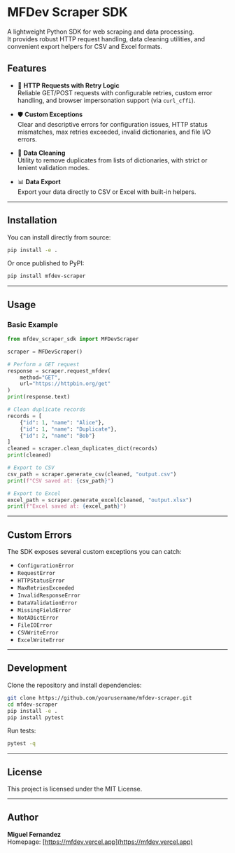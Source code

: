 # MFDev Scraper SDK

A lightweight Python SDK for web scraping and data processing.  
It provides robust HTTP request handling, data cleaning utilities, and convenient export helpers for CSV and Excel formats.

## Features

- 🚀 **HTTP Requests with Retry Logic**  
  Reliable GET/POST requests with configurable retries, custom error handling, and browser impersonation support (via `curl_cffi`).

- 🛡️ **Custom Exceptions**  
  Clear and descriptive errors for configuration issues, HTTP status mismatches, max retries exceeded, invalid dictionaries, and file I/O errors.

- 🧹 **Data Cleaning**  
  Utility to remove duplicates from lists of dictionaries, with strict or lenient validation modes.

- 📊 **Data Export**  
  Export your data directly to CSV or Excel with built-in helpers.

---

## Installation

You can install directly from source:

```bash
pip install -e .
```

Or once published to PyPI:

```bash
pip install mfdev-scraper
```

---

## Usage

### Basic Example

```python
from mfdev_scraper_sdk import MFDevScraper

scraper = MFDevScraper()

# Perform a GET request
response = scraper.request_mfdev(
    method="GET",
    url="https://httpbin.org/get"
)
print(response.text)

# Clean duplicate records
records = [
    {"id": 1, "name": "Alice"},
    {"id": 1, "name": "Duplicate"},
    {"id": 2, "name": "Bob"}
]
cleaned = scraper.clean_duplicates_dict(records)
print(cleaned)

# Export to CSV
csv_path = scraper.generate_csv(cleaned, "output.csv")
print(f"CSV saved at: {csv_path}")

# Export to Excel
excel_path = scraper.generate_excel(cleaned, "output.xlsx")
print(f"Excel saved at: {excel_path}")
```

---

## Custom Errors

The SDK exposes several custom exceptions you can catch:

- `ConfigurationError`
- `RequestError`
- `HTTPStatusError`
- `MaxRetriesExceeded`
- `InvalidResponseError`
- `DataValidationError`
- `MissingFieldError`
- `NotADictError`
- `FileIOError`
- `CSVWriteError`
- `ExcelWriteError`

---

## Development

Clone the repository and install dependencies:

```bash
git clone https://github.com/yourusername/mfdev-scraper.git
cd mfdev-scraper
pip install -e .
pip install pytest
```

Run tests:

```bash
pytest -q
```

---

## License

This project is licensed under the MIT License.

---

## Author

**Miguel Fernandez**  
Homepage: [https://mfdev.vercel.app](https://mfdev.vercel.app)
